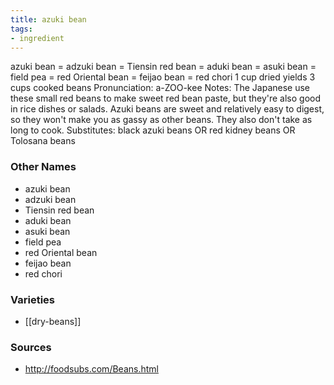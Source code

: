 ```yaml
---
title: azuki bean
tags:
- ingredient
---
```

azuki bean = adzuki bean = Tiensin red bean = aduki bean = asuki bean = field pea = red Oriental bean = feijao bean = red chori 1 cup dried yields 3 cups cooked beans Pronunciation: a-ZOO-kee Notes: The Japanese use these small red beans to make sweet red bean paste, but they're also good in rice dishes or salads. Azuki beans are sweet and relatively easy to digest, so they won't make you as gassy as other beans. They also don't take as long to cook. Substitutes: black azuki beans OR red kidney beans OR Tolosana beans

### Other Names

* azuki bean
* adzuki bean
* Tiensin red bean
* aduki bean
* asuki bean
* field pea
* red Oriental bean
* feijao bean
* red chori

### Varieties

* [[dry-beans]]

### Sources
* http://foodsubs.com/Beans.html
